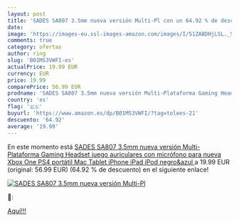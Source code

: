 ```yaml
---
layout: post
title: 'SADES SA807 3.5mm nueva versión Multi-Pl con un 64.92 % de descuento'
date: 
image: 'https://images-eu.ssl-images-amazon.com/images/I/51ZABDHjLSL._SL200_.jpg'
comments: true
category: ofertas
author: ring
slug: 'B01MS3VWFI-es'
actualPrice: 19.99 EUR
currency: EUR
price: 19.99
comparePrice: 56.99 EUR
prodname: 'SADES SA807 3.5mm nueva versión Multi-Plataforma Gaming Headset juego auriculares con micrófono para nueva Xbox One PS4 portátil Mac Tablet iPhone iPad iPod  negro&azul '
country: 'es'
flag: '🇪🇸'
buyurl: 'https://www.amazon.es/dp/B01MS3VWFI/?tag=tolees-21'
descuento: '64.92'
average: '19.99'
---
```


En este momento está [SADES SA807 3.5mm nueva versión Multi-Plataforma Gaming Headset juego auriculares con micrófono para nueva Xbox One PS4 portátil Mac Tablet iPhone iPad iPod  negro&azul ](https://www.amazon.es/dp/B01MS3VWFI/?tag=tolees-21) a 19.99 EUR (original: 56.99 EUR) (64.92 %  de descuento) en el siguiente enlace!

[![SADES SA807 3.5mm nueva versión Multi-Pl](https://images-eu.ssl-images-amazon.com/images/I/51ZABDHjLSL._SL200_.jpg)](https://www.amazon.es/dp/B01MS3VWFI/?tag=tolees-21)

🔎:


[Aquí!!!](https://www.amazon.es/dp/B01MS3VWFI/?tag=tolees-21)
